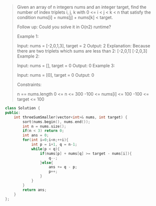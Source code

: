 > Given an array of n integers nums and an integer target, find the number of index triplets i, j, k with 0 <= i < j < k < n that satisfy the condition nums[i] + nums[j] + nums[k] < target.
>
> Follow up: Could you solve it in O(n2) runtime?
>
>  
>
> Example 1:
>
> Input: nums = [-2,0,1,3], target = 2
> Output: 2
> Explanation: Because there are two triplets which sums are less than 2:
> [-2,0,1]
> [-2,0,3]
> Example 2:
>
> Input: nums = [], target = 0
> Output: 0
> Example 3:
>
> Input: nums = [0], target = 0
> Output: 0
>
>
> Constraints:
>
> n == nums.length
> 0 <= n <= 300
> -100 <= nums[i] <= 100
> -100 <= target <= 100
>
> 

```cpp
class Solution {
public:
    int threeSumSmaller(vector<int>& nums, int target) {
        sort(nums.begin(), nums.end());
        int n = nums.size();
        if(n < 3) return 0;
        int ans = 0;
        for(int i=0;i<n;++i){
            int p = i+1, q = n-1;
            while(p < q){
                if(nums[p] + nums[q] >= target - nums[i]){
                    q--;
                }else{
                    ans += q - p;
                    p++;
                }
            }
        }
        return ans;
    }
};
```

